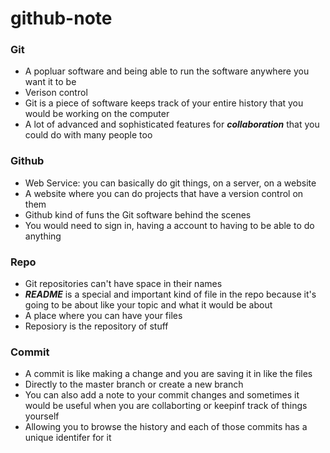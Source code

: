 # github-note

### Git

* A popluar software and being able to run the software anywhere you want it to be
* Verison control
* Git is a piece of software keeps track of your entire history that you would be working on the computer 
* A lot of advanced and sophisticated features for ***collaboration*** that you could do with many people too 


### Github

* Web Service: you can basically do git things, on a server, on a website 
* A website where you can do projects that have a version control on them 
* Github kind of funs the Git software behind the scenes 
* You would need to sign in, having a account to having to be able to do anything 


### Repo

* Git repositories can't have space in their names 
* ***README*** is a special and important kind of file in the repo because it's going to be about like your topic and what it would be about 
* A place where you can have your files 
* Reposiory is the repository of stuff 


### Commit

* A commit is like making a change and you are saving it in like the files 
* Directly to the master branch or create a new branch 
* You can also add a note to your commit changes and sometimes it would be useful when you are collaborting or keepinf track of things yourself
* Allowing you to browse the history and each of those commits has a unique identifer for it 

